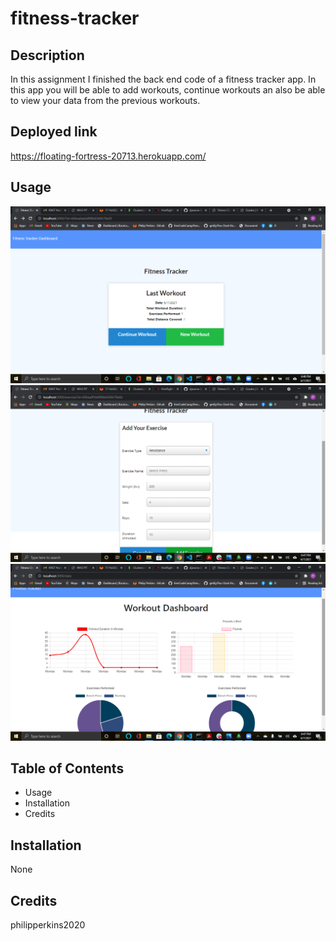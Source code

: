 # fitness-tracker

## Description 

In this assignment I finished the back end code of a fitness tracker app. In this app you will be able to add workouts, continue workouts an also be able to view your data from the previous workouts.


## Deployed link
https://floating-fortress-20713.herokuapp.com/

## Usage

![Fitness-Tracker](public/assets/Screenshot(251).png)
![Fitness-Tracker](public/assets/Screenshot(252).png)
![Fitness-Tracker](public/assets/Screenshot(253).png)




## Table of Contents 

* Usage
* Installation
* Credits


## Installation

None



## Credits

philipperkins2020